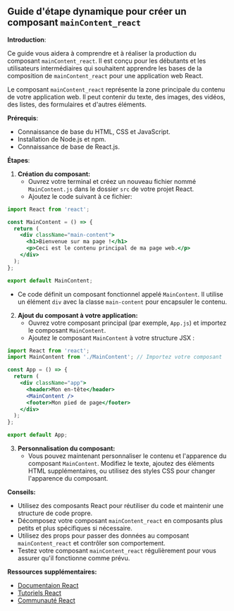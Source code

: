 ##  Guide d'étape dynamique pour créer un composant `mainContent_react`

**Introduction**:

Ce guide vous aidera à comprendre et à réaliser la production du composant `mainContent_react`. Il est conçu pour les débutants et les utilisateurs intermédiaires qui souhaitent apprendre les bases de la composition de `mainContent_react` pour une application web React. 

Le composant `mainContent_react` représente la zone principale du contenu de votre application web. Il peut contenir du texte, des images, des vidéos, des listes, des formulaires et d'autres éléments. 

**Prérequis**:

* Connaissance de base du HTML, CSS et JavaScript.
* Installation de Node.js et npm.
* Connaissance de base de React.js.

**Étapes**:

1. **Création du composant:**
   * Ouvrez votre terminal et créez un nouveau fichier nommé `MainContent.js` dans le dossier `src` de votre projet React.
   * Ajoutez le code suivant à ce fichier:

```jsx
import React from 'react';

const MainContent = () => {
  return (
    <div className="main-content">
      <h1>Bienvenue sur ma page !</h1>
      <p>Ceci est le contenu principal de ma page web.</p>
    </div>
  );
};

export default MainContent;
```

   * Ce code définit un composant fonctionnel appelé `MainContent`. Il utilise un élément `div` avec la classe `main-content` pour encapsuler le contenu.

2. **Ajout du composant à votre application:**
   * Ouvrez votre composant principal (par exemple, `App.js`) et importez le composant `MainContent`.
   * Ajoutez le composant `MainContent` à votre structure JSX :

```jsx
import React from 'react';
import MainContent from './MainContent'; // Importez votre composant

const App = () => {
  return (
    <div className="app">
      <header>Mon en-tête</header>
      <MainContent /> 
      <footer>Mon pied de page</footer>
    </div>
  );
};

export default App;
```

3. **Personnalisation du composant:**
   * Vous pouvez maintenant personnaliser le contenu et l'apparence du composant `MainContent`. Modifiez le texte, ajoutez des éléments HTML supplémentaires, ou utilisez des styles CSS pour changer l'apparence du composant.

**Conseils:**

* Utilisez des composants React pour réutiliser du code et maintenir une structure de code propre.
* Décomposez votre composant `mainContent_react` en composants plus petits et plus spécifiques si nécessaire.
* Utilisez des props pour passer des données au composant `mainContent_react` et contrôler son comportement.
* Testez votre composant `mainContent_react` régulièrement pour vous assurer qu'il fonctionne comme prévu.

**Ressources supplémentaires:**

* [Documentaion React](https://reactjs.org/docs/getting-started.html)
* [Tutoriels React](https://www.freecodecamp.org/news/react-tutorial-for-beginners/)
* [Communauté React](https://reactjs.org/community.html)



